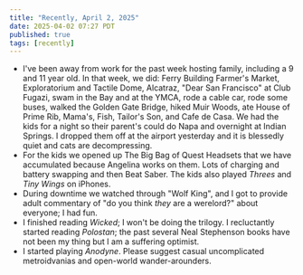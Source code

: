 ```yaml
---
title: "Recently, April 2, 2025"
date: 2025-04-02 07:27 PDT
published: true
tags: [recently]
---
```


- I've been away from work for the past week hosting family, including a 9 and 11 year old. In that week, we did: Ferry Building Farmer's Market, Exploratorium and Tactile Dome, Alcatraz, "Dear San Francisco" at Club Fugazi, swam in the Bay and at the YMCA, rode a cable car, rode some buses, walked the Golden Gate Bridge, hiked Muir Woods, ate House of Prime Rib, Mama's, Fish, Tailor's Son, and Cafe de Casa. We had the kids for a night so their parent's could do Napa and overnight at Indian Springs. I dropped them off at the airport yesterday and it is blessedly quiet and cats are decompressing.
- For the kids we opened up The Big Bag of Quest Headsets that we have accumulated because Angelina works on them. Lots of charging and battery swapping and then Beat Saber. The kids also played _Threes_ and _Tiny Wings_ on iPhones.
- During downtime we watched through "Wolf King", and I got to provide adult commentary of "do you think _they_ are a werelord?" about everyone; I had fun.
- I finished reading _Wicked_; I won't be doing the trilogy. I recluctantly started reading _Polostan_; the past several Neal Stephenson books have not been my thing but I am a suffering optimist.
- I started playing _Anodyne_. Please suggest casual uncomplicated metroidvanias and open-world wander-arounders.
